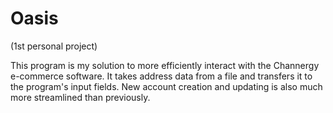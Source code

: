 # Oasis 

(1st personal project)

This program is my solution to more efficiently interact with the Channergy e-commerce software. It takes address data from a file and transfers it to the program's input fields. New account creation and updating is also much more streamlined than previously.



